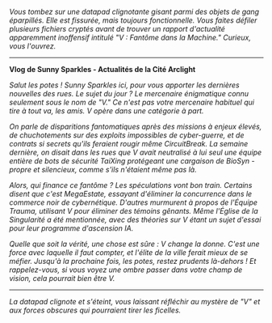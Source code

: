 _Vous tombez sur une datapad clignotante gisant parmi des objets de gang éparpillés. Elle est fissurée, mais toujours fonctionnelle. Vous faites défiler plusieurs fichiers cryptés avant de trouver un rapport d'actualité apparemment inoffensif intitulé "V : Fantôme dans la Machine." Curieux, vous l'ouvrez._

---

**Vlog de Sunny Sparkles - Actualités de la Cité Arclight**

_Salut les potes ! Sunny Sparkles ici, pour vous apporter les dernières nouvelles des rues. Le sujet du jour ? Le mercenaire énigmatique connu seulement sous le nom de "V." Ce n'est pas votre mercenaire habituel qui tire à tout va, les amis. V opère dans une catégorie à part._

_On parle de disparitions fantomatiques après des missions à enjeux élevés, de chuchotements sur des exploits impossibles de cyber-guerre, et de contrats si secrets qu'ils feraient rougir même CircuitBreak. La semaine dernière, on disait dans les rues que V avait neutralisé à lui seul une équipe entière de bots de sécurité TaiXing protégeant une cargaison de BioSyn - propre et silencieux, comme s'ils n'étaient même pas là._

_Alors, qui finance ce fantôme ? Les spéculations vont bon train. Certains disent que c'est MegaEstate, essayant d'éliminer la concurrence dans le commerce noir de cybernétique. D'autres murmurent à propos de l'Équipe Trauma, utilisant V pour éliminer des témoins gênants. Même l'Église de la Singularité a été mentionnée, avec des théories sur V étant un sujet d'essai pour leur programme d'ascension IA._

_Quelle que soit la vérité, une chose est sûre : V change la donne. C'est une force avec laquelle il faut compter, et l'élite de la ville ferait mieux de se méfier. Jusqu'à la prochaine fois, les potes, restez prudents là-dehors ! Et rappelez-vous, si vous voyez une ombre passer dans votre champ de vision, cela pourrait bien être V._

---

_La datapad clignote et s'éteint, vous laissant réfléchir au mystère de "V" et aux forces obscures qui pourraient tirer les ficelles._
